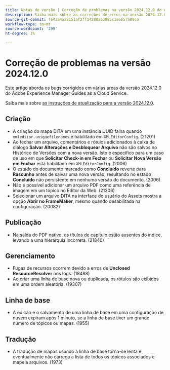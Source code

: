 ```yaml
---
title: Notas de versão | Correção de problemas na versão 2024.12.0 do Adobe Experience Manager Guides
description: Saiba mais sobre as correções de erros na versão 2024.12.0 do Adobe Experience Manager Guides as a Cloud Service.
source-git-commit: f643a4a22151af2ff14288ab3885c1a6657a80ca
workflow-type: tm+mt
source-wordcount: '299'
ht-degree: 1%

---
```


# Correção de problemas na versão 2024.12.0

Este artigo aborda os bugs corrigidos em várias áreas da versão 2024.12.0 do Adobe Experience Manager Guides as a Cloud Service.

Saiba mais sobre [as instruções de atualização para a versão 2024.12.0](./upgrade-instructions-2024-12-0.md).

## Criação  

- A criação do mapa DITA em uma instância UUID falha quando `xmleditor.uniquefilenames` é habilitado em `XMLEditorConfig`. (21201)
- Ao fechar um arquivo, comentários e rótulos adicionados à caixa de diálogo **Salvar Alterações e Desbloquear Arquivo** não são salvos no Histórico de Versões com a nova versão. Isto é específico para um caso de uso em que **Solicitar Check-in em Fechar** ou **Solicitar Nova Versão em Fechar** está habilitado em `XMLEditorConfig`. (2006)
- O estado do documento marcado como **Concluído** reverte para **Rascunho** antes de salvar uma nova versão, resultando no estado **Concluído** não persistente em nenhuma versão do documento. (2006)
- Não é possível adicionar um arquivo PDF como uma referência de imagem em um tópico no Editor da Web. (21206)
- Selecionar um arquivo DITA na interface do usuário do Assets mostra a opção **Abrir no FrameMaker**, mesmo quando desabilitada na configuração. (20082)

## Publicação

- Na saída do PDF nativo, os títulos de capítulo estão ausentes do índice, levando a uma hierarquia incorreta. (21840)


## Gerenciamento

- Fugas de recursos ocorrem devido a erros de **Unclosed ResourceResolver** nos logs. (18488)
- Ao criar uma linha de base nova ou duplicada, os rótulos são exibidos em uma ordem aleatória. (19307)


## Linha de base

- A edição e o salvamento de uma linha de base em uma configuração de nuvem expiram após 1 minuto, se a linha de base tiver um grande número de tópicos ou mapas. (1955)

## Tradução

- A tradução de mapas usando a linha de base torna-se lenta e eventualmente não carrega a lista de todos os tópicos associados e mapeia arquivos. (1973)
